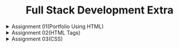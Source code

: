  <div align="center">
<h1>Full Stack Development Extra</h1>
</div>

<details>
<summary>Assignment 01(Portfolio Using HTML)</summary>

- Ques: Build a website just with HTML. No CSS.
    ---
    
    ### **Portfolio Page (task.html)**
    
    ### **HTML Document Structure**
    
    ```html
    <!DOCTYPE html>
    <html lang="en">
    <head>
        <meta charset="UTF-8">
        <meta name="viewport" content="width=device-width, initial-scale=1.0">
        <title>Portfolio</title>
    </head>
    <body>
    
    ```
    
    - `<!DOCTYPE html>`: Declares the document as HTML5.
    - `<html lang="en">`: Starts the HTML document with English as the language.
    - `<head>`: Contains meta-information about the document.
    - `<meta charset="UTF-8">`: Specifies the character encoding.
    - `<meta name="viewport" content="width=device-width, initial-scale=1.0">`: Ensures the page is responsive on different devices.
    - `<title>`: Sets the title of the page.
    
    ### **Body Content**
    
    ```html
        <section>
            <h1>Welcome to My Portfolio</h1>
            <img src="cat.jpg" alt="" height="100px">
            <p>Hello, I am Tumpa Moni Mim. I am currently in my final year of a BSc in the CSE department. Being passionate about websites and applications, I have completed many courses to improve my programming skills</p>
        </section>
    
    ```
    
    - `<body>`: Contains the visible content of the page.
    - `<section>`: Groups related content together.
    - `<h1>`: Main heading of the section.
    - `<img src="cat.jpg" alt="" height="100px">`: Embeds an image with a height of 100 pixels.
    - `<p>`: Paragraph of text introducing yourself.
    
    ### **Education Experience and Skills**
    
    ```html
        <section>
            <h1>Education Experience</h1>
            <ul>
                <li><b>Diploma in CSE</b></li>
                <li><b>BSc in CSE (ongoing)</b></li>
            </ul>
    
            <h1>Skills</h1>
            <ol>
                <li>HTML</li>
                <li>CSS</li>
                <li>Python</li>
                <li>Django</li>
                <li>C</li>
                <li>C++</li>
            </ol>
        </section>
    
    ```
    
    - `<h1>`: Headings for education and skills sections.
    - `<ul>`: Unordered list for education experience.
    - `<li>`: List item in the unordered list.
    - `<b>`: Bold text for highlighting the educational qualifications.
    - `<ol>`: Ordered list for skills.
    
    ### **Projects and Contact Link**
    
    ```html
        <section>
            <h1>My Projects</h1>
            <ul>
                <li><a href="<https://github.com/tumpamim07/Portfolio-Project>">Portfolio Project</a></li>
                <li><a href="<https://github.com/tumpamim07/Recipe_Project>">Recipe Project</a></li>
            </ul>
        </section>
        <p>If you want to contact me, click below</p>
        <a href="contact.html">Contact</a>
    </body>
    </html>
    
    ```
    
    - `<h1>`: Heading for the projects section.
    - `<ul>`: Unordered list for project links.
    - `<a href="<https://github.com/tumpamim07/Portfolio-Project>">`: Link to an external project.
    - `<a href="contact.html">`: Link to the contact page.
    
    ---
    
    ### **Contact Page (contact.html)**
    
    ### **Contact Information**
    
    ```html
    <h1>Contact Information</h1>
    <dl>
        <dt><b>Email:</b></dt>
        <dd>tumpamoni455@gmail.com</dd>
        <dt><b>Phone:</b></dt>
        <dd>01700000000</dd>
        <dt><b>Github</b></dt>
        <dd><a href="<https://github.com/tumpamim07>">Github</a></dd>
    </dl>
    
    ```
    
    - `<h1>`: Main heading for the contact information.
    - `<dl>`: Definition list for contact details.
    - `<dt>`: Definition term (e.g., "Email:", "Phone:").
    - `<dd>`: Definition description (e.g., email address, phone number).
    - `<b>`: Bold text for definition terms.
    - `<a href="<https://github.com/tumpamim07>">`: Link to an external GitHub profile.
    
    ---
    
    ### Summary
    
    This setup covers a basic portfolio and contact page using HTML, showcasing how to use various HTML tags to structure and present content effectively.

</details>
<details>
<summary>Assignment 02(HTML Tags)</summary>
    
- HTML Tags
    
    This HTML code demonstrates the use of various HTML elements, such as tables, forms, multimedia content (video), iframes, and accessible forms:
    
    ### 1. `<head>` Tag
    
    - The head section contains metadata, links to stylesheets, scripts, and the title of the document, but nothing visible to users.
    
    ```html
    <head>
        <meta charset="UTF-8">
        <meta name="viewport" content="width=device-width, initial-scale=1.0">
        <meta name="author" content="Tumpa">
        <title>HTML Tags</title>
    </head>
    
    ```
    
    - **`<meta charset="UTF-8">`**: Defines the character encoding (UTF-8) used by the page.
    - **`<meta name="viewport" content="width=device-width, initial-scale=1.0">`**: Ensures the website is responsive and fits the screen size on different devices.
    - **`<meta name="author" content="Tumpa">`**: Specifies the author of the page.
    - **`<title>`**: Sets the title of the webpage, which appears in the browser tab.
    
    ### 2. `<body>` Tag
    
    - The body contains the visible content of the HTML document, such as text, images, tables, forms, etc.
    
    ```html
    <body>
    
    ```
    
    ### 3. `<header>` Tag
    
    - Defines a header section that typically contains introductory content or navigational links. In your example, it contains a heading and a paragraph.
    
    ```html
    <header>
        <h1>Welcome Everyone</h1>
        <p>This page showcases the usage of various HTML elements</p>
    </header>
    
    ```
    
    - **`<h1>`**: Represents the main heading (Heading 1).
    - **`<p>`**: Defines a paragraph of text.
    
    ### 4. `<section>` Tag
    
    - A section element is used to define a thematic grouping of content. It often contains headings and related content.
    
    ```html
    <section>
        <h1>Tables</h1>
        <table border="1">
            <caption>Education Experience</caption>
            <thead>
                <tr>
                    <th>Degree</th>
                    <th>Institution</th>
                    <th>Year</th>
                </tr>
            </thead>
            <tbody>
                <tr>
                    <td>BSc in CSE</td>
                    <td>ABC University</td>
                    <td>2024</td>
                </tr>
                <tr>
                    <td>HSC</td>
                    <td>XYZ</td>
                    <td>2019</td>
                </tr>
            </tbody>
        </table>
    </section>
    
    ```
    
    ### 5. `<table>` Tag
    
    - Defines a table for organizing data in rows and columns.
    
    ```html
    <table border="1">
    
    ```
    
    - **`border="1"`**: Adds a border around the table cells.
    
    ### 6. `<caption>` Tag
    
    - Provides a caption for the table.
    
    ```html
    <caption>Education Experience</caption>
    
    ```
    
    ### 7. `<thead>`, `<tbody>`, `<tr>`, `<th>`, and `<td>` Tags
    
    - **`<thead>`**: Defines the header section of the table.
    - **`<tbody>`**: Contains the main body of the table data.
    - **`<tr>`**: Represents a row within a table.
    - **`<th>`**: Defines a header cell (usually bold and centered).
    - **`<td>`**: Defines a standard table cell containing data.
    
    ```html
    <thead>
        <tr>
            <th>Degree</th>
            <th>Institution</th>
            <th>Year</th>
        </tr>
    </thead>
    <tbody>
        <tr>
            <td>BSc in CSE</td>
            <td>ABC University</td>
            <td>2024</td>
        </tr>
        <tr>
            <td>HSC</td>
            <td>XYZ</td>
            <td>2019</td>
        </tr>
    </tbody>
    
    ```
    
    ### 8. `<form>` Tag
    
    - Defines a form that allows users to input data and submit it to a server. In your example, it includes inputs for name, email, date of birth, gender, and a message.
    
    ```html
    <form action="">
        <label for="name">Name:</label>
        <input type="text" name="name" id="name"><br><br>
    </form>
    
    ```
    
    - **`<label>`**: Labels the form element, improving accessibility.
    - **`<input type="text">`**: Creates a single-line text input field.
    - **`<textarea>`**: Creates a multi-line text input field.
    - **`<button type="submit">`**: Creates a button to submit the form.
    
    ### 9. `<select>` and `<option>` Tags
    
    - Creates a dropdown selection box, and each `<option>` element represents an item in the dropdown list.
    
    ```html
    <label for="gender">Gender:</label>
    <select name="gender" id="gender">
        <option value="">Select</option>
        <option value="male">Male</option>
        <option value="female">Female</option>
    </select>
    
    ```
    
    ### 10. `<video>` Tag
    
    - Embeds a video on the page. In your case, it has a height of 100px and controls for playing, pausing, etc.
    
    ```html
    <video src="flower.mp4" height="100px" controls="autoplay" >My Video</video>
    
    ```
    
    - **`controls`**: Adds playback controls like play/pause.
    - **`autoplay`**: Automatically plays the video when the page loads.
    
    ### 11. `<iframe>` Tag
    
    - Embeds another webpage within the current page.
    
    ```html
    <iframe src="<https://www.wikipedia.org/>" width="100px" height="100px"></iframe>
    
    ```
    
    - **`src`**: Specifies the URL of the page to embed.
    - **`width`** and **`height`**: Set the dimensions of the iframe.
    
    ### 12. Accessible Forms with `aria-label`
    
    - The `aria-label` attribute provides an accessible name for elements, especially for screen readers, making forms more accessible for users with disabilities.
    
    ```html
    <form action="">
        <label for="username">Username:</label>
        <input type="text" id="username" name="username" aria-label="Username"><br><br>
        <label for="password">Password:</label>
        <input type="password" id="password" name="password" aria-label="Password"><br><br>
        <button type="submit">Login</button>
    </form>
    
    ```
    
    ### 13. `<footer>` Tag
    
    - Defines the footer of the page, typically used for copyright notices, contact information, etc.
    
    ```html
    <footer>
        <p>&copy; By Tumpa Moni Mim</p>
    </footer>
    
    ```
    
    This is a complete breakdown of the tags used in your HTML code, explaining their purpose and usage in simple terms.
</details>

<details>
<summary>Assignment 03(CSS)</summary>

    
## Assignment about CSS, Syntax of CSS, External, Internal & Inline CSS, Selectors, Box model in CSS
    
### **HTML Code Breakdown:**
    
```html
<!DOCTYPE html>
<html lang="en">
<head>
     <meta charset="UTF-8">
    <meta name="viewport" content="width=device-width, initial-scale=1.0">
    <title>CSS</title>
    <link rel="stylesheet" href="style.css"> <!-- External CSS link -->
</head>
    
<!-- Internal CSS -->
    <style>
    p {
        text-decoration: double;
        color: white;
        border: 100%;
        border-color: yellow;
        border-style: dashed;
        border-width: 3px;
        background-color: black;
    }
    </style>
    
    <!-- Inline CSS -->
    <body>
        <h1 style="color: blueviolet; text-align: center;">CSS(Cascading Style Sheet)</h1>
        <section>
            <div class="one">
                <p>CSS (Cascading Style Sheets) is a language used to describe the presentation and layout of web pages. While HTML provides the structure of a webpage, CSS controls how it looks, including colors, fonts, spacing, and overall layout</p>
            </div>
        </section>
        <section>
            <h2 id="two">This is Box Model</h2>
        </section>
        <div class="three"><h2>Class Selector</h2></div>
    </body>
    </html>
    
```
    
### **CSS Code Breakdown (style.css):**

```css
    /* CSS ID Selector */
    #two {
        color: orangered;
        border-color: turquoise;
        border-width: 5px;
        border-style: double;
    }
    
    /* Universal Selector */
    * {
        background-color: rgba(242, 163, 123, 0.5);
    }
    
    /* Class Selector */
    .three {
        background-color: orange;
        border-style: dotted;
        border-color: white;
        border-width: 2px;
        margin: 1px 2px 3px 4px;
        padding-left: 20px;
    }
    
```
### **Detailed Description:**
### **HTML:**
    
1. **`<head>` Section**: Contains meta-information about the HTML document:
        - **`<title>`**: Defines the title of the document.
        - **`<link rel="stylesheet" href="style.css">`**: Links to the external CSS file for additional styles.
2. **`<style>` Tag (Internal CSS)**:
        - **`<p>`**: Styles all `<p>` elements with a double underline, white text, a dashed yellow border, and a black background.
3. **`<body>` Section**:
        - **`<h1 style="...">`**: Uses inline CSS to set the color of the header to blueviolet and center-aligns it.
        - **`<section>` and `<div>`**: Contain text and other elements styled by the internal and external CSS.
    
### **External CSS (style.css):**
    
1. **`#two` (ID Selector)**:
        - Targets the element with the ID `two` (which is an `<h2>` in the HTML).
        - Applies an orange-red text color, turquoise border, double border style, and 5px border width.
2. **`` (Universal Selector)**:
        - Applies a semi-transparent orange background color to all elements on the page.
3. **`.three` (Class Selector)**:
        - Targets elements with the class `three` (a `<div>` in the HTML).
        - Sets an orange background, white dotted border, 2px border width, and specific margins and padding.
    
### **CSS Overview:**
    
**CSS (Cascading Style Sheets)** is used to control the presentation of HTML documents. In this code:
    
- **External CSS** is linked using `<link rel="stylesheet" href="style.css">`. This is useful for applying consistent styles across multiple pages.
- **Internal CSS** is included within the `<style>` tag in the HTML `<head>`. This is useful for styles that are specific to the current page.
- **Inline CSS** is applied directly to HTML elements using the `style` attribute. It is useful for quick, one-off styles but is generally not recommended for maintainability.
    
### **Usage in the Code:**
    
- **Internal CSS** is used to style the `<p>` element with text decoration, color, and border properties.
- **Inline CSS** is used to style the `<h1>` element directly.
- **External CSS** (in `style.css`) is used to define styles for the ID `two`, the universal selector ``, and the class `three`. This separates styles from the HTML structure, making it easier to manage and update.
    
This approach demonstrates the flexibility and power of CSS in web design, allowing for various methods of applying styles depending on the needs of the project.
</details>
